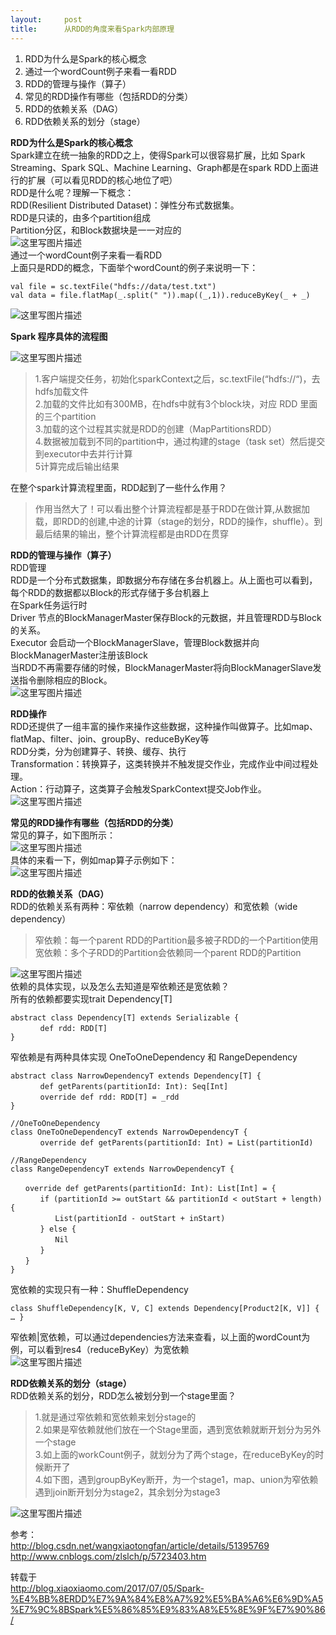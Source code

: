 ```yaml
---
layout:     post
title:      从RDD的角度来看Spark内部原理
---
```

<div id="article_content" class="article_content clearfix csdn-tracking-statistics" data-pid="blog" data-mod="popu_307" data-dsm="post">
								            <div id="content_views" class="markdown_views prism-atom-one-dark">
							<!-- flowchart 箭头图标 勿删 -->
							<svg xmlns="http://www.w3.org/2000/svg" style="display: none;"><path stroke-linecap="round" d="M5,0 0,2.5 5,5z" id="raphael-marker-block" style="-webkit-tap-highlight-color: rgba(0, 0, 0, 0);"></path></svg>
							<ol>
<li>RDD为什么是Spark的核心概念</li>
<li>通过一个wordCount例子来看一看RDD</li>
<li>RDD的管理与操作（算子）</li>
<li>常见的RDD操作有哪些（包括RDD的分类）</li>
<li>RDD的依赖关系（DAG）</li>
<li>RDD依赖关系的划分（stage）</li>
</ol>

<p><strong>RDD为什么是Spark的核心概念</strong> <br>
Spark建立在统一抽象的RDD之上，使得Spark可以很容易扩展，比如 Spark Streaming、Spark SQL、Machine Learning、Graph都是在spark RDD上面进行的扩展（可以看见RDD的核心地位了吧） <br>
RDD是什么呢？理解一下概念： <br>
RDD(Resilient Distributed Dataset)：弹性分布式数据集。 <br>
RDD是只读的，由多个partition组成 <br>
Partition分区，和Block数据块是一一对应的 <br>
<img src="https://img-blog.csdn.net/20170814100006512?watermark/2/text/aHR0cDovL2Jsb2cuY3Nkbi5uZXQveXNjb2Rlcg==/font/5a6L5L2T/fontsize/400/fill/I0JBQkFCMA==/dissolve/70/gravity/SouthEast" alt="这里写图片描述" title=""> <br>
通过一个wordCount例子来看一看RDD <br>
上面只是RDD的概念，下面举个wordCount的例子来说明一下：</p>



<pre class="prettyprint"><code class=" hljs avrasm">val file = sc<span class="hljs-preprocessor">.textFile</span>(<span class="hljs-string">"hdfs://data/test.txt"</span>)
val data = file<span class="hljs-preprocessor">.flatMap</span>(_<span class="hljs-preprocessor">.split</span>(<span class="hljs-string">" "</span>))<span class="hljs-preprocessor">.map</span>((_,<span class="hljs-number">1</span>))<span class="hljs-preprocessor">.reduceByKey</span>(_ + _)</code></pre>

<p><img src="https://img-blog.csdn.net/20170814100129170?watermark/2/text/aHR0cDovL2Jsb2cuY3Nkbi5uZXQveXNjb2Rlcg==/font/5a6L5L2T/fontsize/400/fill/I0JBQkFCMA==/dissolve/70/gravity/SouthEast" alt="这里写图片描述" title=""></p>

<p><strong>Spark 程序具体的流程图</strong></p>

<p><img src="https://img-blog.csdn.net/20170814100317295?watermark/2/text/aHR0cDovL2Jsb2cuY3Nkbi5uZXQveXNjb2Rlcg==/font/5a6L5L2T/fontsize/400/fill/I0JBQkFCMA==/dissolve/70/gravity/SouthEast" alt="这里写图片描述" title=""></p>

<blockquote>
  <p>1.客户端提交任务，初始化sparkContext之后，sc.textFile(“hdfs://“)，去hdfs加载文件 <br>
  2.加载的文件比如有300MB，在hdfs中就有3个block块，对应 RDD 里面的三个partition <br>
  3.加载的这个过程其实就是RDD的创建（MapPartitionsRDD） <br>
  4.数据被加载到不同的partition中，通过构建的stage（task set）然后提交到executor中去并行计算 <br>
  5计算完成后输出结果</p>
</blockquote>

<p>在整个spark计算流程里面，RDD起到了一些什么作用？</p>

<blockquote>
  <p>作用当然大了！可以看出整个计算流程都是基于RDD在做计算,从数据加载，即RDD的创建,中途的计算（stage的划分，RDD的操作，shuffle）。到最后结果的输出，整个计算流程都是由RDD在贯穿</p>
</blockquote>

<p><strong>RDD的管理与操作（算子）</strong> <br>
RDD管理 <br>
RDD是一个分布式数据集，即数据分布存储在多台机器上。从上面也可以看到，每个RDD的数据都以Block的形式存储于多台机器上 <br>
在Spark任务运行时 <br>
Driver 节点的BlockManagerMaster保存Block的元数据，并且管理RDD与Block的关系。 <br>
Executor 会启动一个BlockManagerSlave，管理Block数据并向BlockManagerMaster注册该Block <br>
当RDD不再需要存储的时候，BlockManagerMaster将向BlockManagerSlave发送指令删除相应的Block。 <br>
<img src="https://img-blog.csdn.net/20170814101052689?watermark/2/text/aHR0cDovL2Jsb2cuY3Nkbi5uZXQveXNjb2Rlcg==/font/5a6L5L2T/fontsize/400/fill/I0JBQkFCMA==/dissolve/70/gravity/SouthEast" alt="这里写图片描述" title=""></p>

<p><strong>RDD操作</strong> <br>
RDD还提供了一组丰富的操作来操作这些数据，这种操作叫做算子。比如map、flatMap、filter、join、groupBy、reduceByKey等 <br>
RDD分类，分为创建算子、转换、缓存、执行 <br>
Transformation：转换算子，这类转换并不触发提交作业，完成作业中间过程处理。 <br>
Action：行动算子，这类算子会触发SparkContext提交Job作业。 <br>
<img src="https://img-blog.csdn.net/20170814101254637?watermark/2/text/aHR0cDovL2Jsb2cuY3Nkbi5uZXQveXNjb2Rlcg==/font/5a6L5L2T/fontsize/400/fill/I0JBQkFCMA==/dissolve/70/gravity/SouthEast" alt="这里写图片描述" title=""></p>

<p><strong>常见的RDD操作有哪些（包括RDD的分类）</strong> <br>
常见的算子，如下图所示： <br>
<img src="https://img-blog.csdn.net/20170814101514630?watermark/2/text/aHR0cDovL2Jsb2cuY3Nkbi5uZXQveXNjb2Rlcg==/font/5a6L5L2T/fontsize/400/fill/I0JBQkFCMA==/dissolve/70/gravity/SouthEast" alt="这里写图片描述" title=""> <br>
具体的来看一下，例如map算子示例如下： <br>
<img src="https://img-blog.csdn.net/20170814101703135?watermark/2/text/aHR0cDovL2Jsb2cuY3Nkbi5uZXQveXNjb2Rlcg==/font/5a6L5L2T/fontsize/400/fill/I0JBQkFCMA==/dissolve/70/gravity/SouthEast" alt="这里写图片描述" title=""></p>

<p><strong>RDD的依赖关系（DAG）</strong> <br>
RDD的依赖关系有两种：窄依赖（narrow dependency）和宽依赖（wide dependency）</p>

<blockquote>
  <p>窄依赖：每一个parent RDD的Partition最多被子RDD的一个Partition使用 <br>
  宽依赖：多个子RDD的Partition会依赖同一个parent RDD的Partition</p>
</blockquote>

<p><img src="https://img-blog.csdn.net/20170814101859540?watermark/2/text/aHR0cDovL2Jsb2cuY3Nkbi5uZXQveXNjb2Rlcg==/font/5a6L5L2T/fontsize/400/fill/I0JBQkFCMA==/dissolve/70/gravity/SouthEast" alt="这里写图片描述" title=""> <br>
依赖的具体实现，以及怎么去知道是窄依赖还是宽依赖？ <br>
所有的依赖都要实现trait Dependency[T]</p>



<pre class="prettyprint"><code class=" hljs scala"><span class="hljs-keyword">abstract</span> <span class="hljs-class"><span class="hljs-keyword">class</span> <span class="hljs-title">Dependency</span>[<span class="hljs-title">T</span>] <span class="hljs-keyword">extends</span> <span class="hljs-title">Serializable</span> {</span>
　　　　<span class="hljs-keyword">def</span> rdd: RDD[T]
}</code></pre>

<p>窄依赖是有两种具体实现 OneToOneDependency 和 RangeDependency</p>

<pre class="prettyprint"><code class=" hljs scala"><span class="hljs-keyword">abstract</span> <span class="hljs-class"><span class="hljs-keyword">class</span> <span class="hljs-title">NarrowDependencyT</span> <span class="hljs-keyword">extends</span> <span class="hljs-title">Dependency</span>[<span class="hljs-title">T</span>] {</span>
　　　　<span class="hljs-keyword">def</span> getParents(partitionId: Int): Seq[Int]
　　　　<span class="hljs-keyword">override</span> <span class="hljs-keyword">def</span> rdd: RDD[T] = _rdd
}

<span class="hljs-comment">//OneToOneDependency</span>
<span class="hljs-class"><span class="hljs-keyword">class</span> <span class="hljs-title">OneToOneDependencyT</span> <span class="hljs-keyword">extends</span> <span class="hljs-title">NarrowDependencyT</span> {</span>
　　　　<span class="hljs-keyword">override</span> <span class="hljs-keyword">def</span> getParents(partitionId: Int) = List(partitionId)

<span class="hljs-comment">//RangeDependency</span>
<span class="hljs-class"><span class="hljs-keyword">class</span> <span class="hljs-title">RangeDependencyT</span> <span class="hljs-keyword">extends</span> <span class="hljs-title">NarrowDependencyT</span> {</span>

　　<span class="hljs-keyword">override</span> <span class="hljs-keyword">def</span> getParents(partitionId: Int): List[Int] = {
　　　　<span class="hljs-keyword">if</span> (partitionId &gt;= outStart &amp;&amp; partitionId &lt; outStart + length) {
　　　　　　List(partitionId - outStart + inStart)
　　　　} <span class="hljs-keyword">else</span> {
　　　　　　Nil
　　　　}
　　}
}</code></pre>

<p>宽依赖的实现只有一种：ShuffleDependency</p>

<pre class="prettyprint"><code class=" hljs php"><span class="hljs-class"><span class="hljs-keyword">class</span> <span class="hljs-title">ShuffleDependency</span>[<span class="hljs-title">K</span>, <span class="hljs-title">V</span>, <span class="hljs-title">C</span>] <span class="hljs-keyword">extends</span> <span class="hljs-title">Dependency</span>[<span class="hljs-title">Product2</span>[<span class="hljs-title">K</span>, <span class="hljs-title">V</span>]] {</span> … }</code></pre>

<p>窄依赖|宽依赖，可以通过dependencies方法来查看，以上面的wordCount为例，可以看到res4（reduceByKey）为宽依赖 <br>
<img src="https://img-blog.csdn.net/20170814102111588?watermark/2/text/aHR0cDovL2Jsb2cuY3Nkbi5uZXQveXNjb2Rlcg==/font/5a6L5L2T/fontsize/400/fill/I0JBQkFCMA==/dissolve/70/gravity/SouthEast" alt="这里写图片描述" title=""></p>

<p><strong>RDD依赖关系的划分（stage）</strong> <br>
RDD依赖关系的划分，RDD怎么被划分到一个stage里面？</p>

<blockquote>
  <p>1.就是通过窄依赖和宽依赖来划分stage的 <br>
  2.如果是窄依赖就他们放在一个Stage里面，遇到宽依赖就断开划分为另外一个stage <br>
  3.如上面的workCount例子，就划分为了两个stage，在reduceByKey的时候断开了 <br>
  4.如下图，遇到groupByKey断开，为一个stage1，map、union为窄依赖遇到join断开划分为stage2，其余划分为stage3</p>
</blockquote>

<p><img src="https://img-blog.csdn.net/20170814102230819?watermark/2/text/aHR0cDovL2Jsb2cuY3Nkbi5uZXQveXNjb2Rlcg==/font/5a6L5L2T/fontsize/400/fill/I0JBQkFCMA==/dissolve/70/gravity/SouthEast" alt="这里写图片描述" title=""></p>

<p>参考： <br>
<a href="http://blog.csdn.net/wangxiaotongfan/article/details/51395769" rel="nofollow">http://blog.csdn.net/wangxiaotongfan/article/details/51395769</a> <br>
<a href="http://www.cnblogs.com/zlslch/p/5723403.htm" rel="nofollow">http://www.cnblogs.com/zlslch/p/5723403.htm</a></p>

<p>转载于 <br>
 <a href="http://blog.xiaoxiaomo.com/2017/07/05/Spark-%E4%BB%8ERDD%E7%9A%84%E8%A7%92%E5%BA%A6%E6%9D%A5%E7%9C%8BSpark%E5%86%85%E9%83%A8%E5%8E%9F%E7%90%86/" rel="nofollow">http://blog.xiaoxiaomo.com/2017/07/05/Spark-%E4%BB%8ERDD%E7%9A%84%E8%A7%92%E5%BA%A6%E6%9D%A5%E7%9C%8BSpark%E5%86%85%E9%83%A8%E5%8E%9F%E7%90%86/</a></p>            </div>
						<link href="https://csdnimg.cn/release/phoenix/mdeditor/markdown_views-9e5741c4b9.css" rel="stylesheet">
                </div>